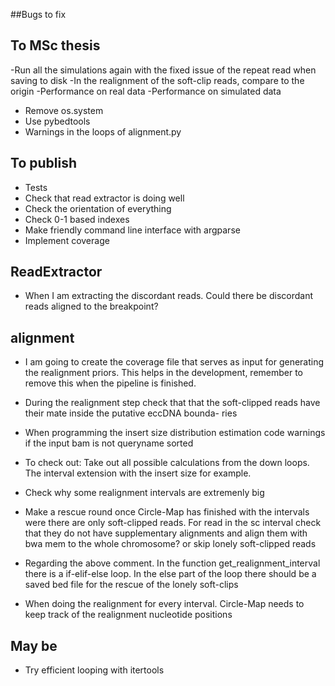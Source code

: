##Bugs to fix


## To MSc thesis

-Run all the simulations again with the fixed issue of the repeat read when saving to disk
-In the realignment of the soft-clip reads, compare to the origin
-Performance on real data
-Performance on simulated data
- Remove os.system
- Use pybedtools
- Warnings in the loops of alignment.py

## To publish

- Tests
- Check that read extractor is doing well
- Check the orientation of everything
- Check 0-1 based indexes
- Make friendly command line interface with argparse
- Implement coverage

## ReadExtractor
- When I am extracting the discordant reads. Could there be discordant reads aligned to the breakpoint?

## alignment
- I am going to create the coverage file that serves as input for generating the realignment priors. This helps in the development,
remember to remove this when the pipeline is finished.

- During the realignment step check that that the soft-clipped reads have their mate inside the putative eccDNA bounda-
ries

- When programming the insert size distribution estimation code warnings if the input bam is not queryname sorted

- To check out: Take out all possible calculations from the down loops. The interval extension with the insert size for example.

- Check why some realignment intervals are extremenly big



- Make a rescue round once Circle-Map has finished with the intervals were there are only soft-clipped reads. For read in
the sc interval check that they do not have supplementary alignments and align them with bwa mem to the whole chromosome?
or skip lonely soft-clipped reads

- Regarding the above comment. In the function get_realignment_interval there is a if-elif-else loop. In the else part of the
loop there should be a saved bed file for the rescue of the lonely soft-clips

- When doing the realignment for every interval. Circle-Map needs to keep track of the realignment nucleotide positions


## May be

- Try efficient looping with itertools